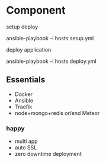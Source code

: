 # Component

setup deploy

  ansible-playbook -i hosts setup.yml

deploy application

  ansible-playbook -i hosts deploy.yml

## Essentials

 - Docker
 - Ansible
 - Traefik
 - node+mongo+redis or/end Meteor

### happy

 - multi app
 - auto SSL
 - zero downtime deployment
